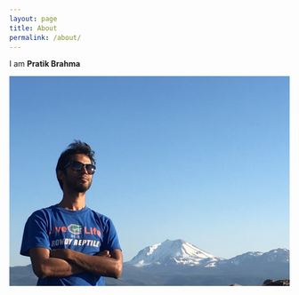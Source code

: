 ```yaml
---
layout: page
title: About
permalink: /about/
---
```


I am **Pratik Brahma**

<img src="/assets/pic.JPG"  />
